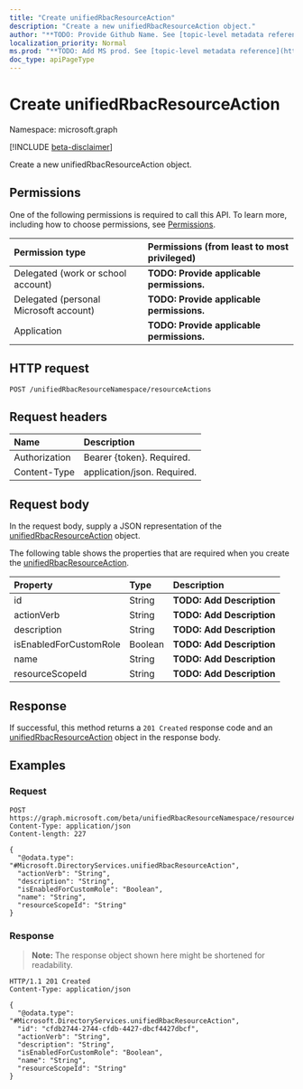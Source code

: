 ```yaml
---
title: "Create unifiedRbacResourceAction"
description: "Create a new unifiedRbacResourceAction object."
author: "**TODO: Provide Github Name. See [topic-level metadata reference](https://msgo.azurewebsites.net/add/document/guidelines/metadata.html#topic-level-metadata)**"
localization_priority: Normal
ms.prod: "**TODO: Add MS prod. See [topic-level metadata reference](https://msgo.azurewebsites.net/add/document/guidelines/metadata.html#topic-level-metadata)**"
doc_type: apiPageType
---
```


# Create unifiedRbacResourceAction
Namespace: microsoft.graph

[!INCLUDE [beta-disclaimer](../../includes/beta-disclaimer.md)]

Create a new unifiedRbacResourceAction object.

## Permissions
One of the following permissions is required to call this API. To learn more, including how to choose permissions, see [Permissions](/graph/permissions-reference).

|Permission type|Permissions (from least to most privileged)|
|:---|:---|
|Delegated (work or school account)|**TODO: Provide applicable permissions.**|
|Delegated (personal Microsoft account)|**TODO: Provide applicable permissions.**|
|Application|**TODO: Provide applicable permissions.**|

## HTTP request

<!-- {
  "blockType": "ignored"
}
-->
``` http
POST /unifiedRbacResourceNamespace/resourceActions
```

## Request headers
|Name|Description|
|:---|:---|
|Authorization|Bearer {token}. Required.|
|Content-Type|application/json. Required.|

## Request body
In the request body, supply a JSON representation of the [unifiedRbacResourceAction](../resources/unifiedrbacresourceaction.md) object.

The following table shows the properties that are required when you create the [unifiedRbacResourceAction](../resources/unifiedrbacresourceaction.md).

|Property|Type|Description|
|:---|:---|:---|
|id|String|**TODO: Add Description**|
|actionVerb|String|**TODO: Add Description**|
|description|String|**TODO: Add Description**|
|isEnabledForCustomRole|Boolean|**TODO: Add Description**|
|name|String|**TODO: Add Description**|
|resourceScopeId|String|**TODO: Add Description**|



## Response

If successful, this method returns a `201 Created` response code and an [unifiedRbacResourceAction](../resources/unifiedrbacresourceaction.md) object in the response body.

## Examples

### Request
<!-- {
  "blockType": "request",
  "name": "create_unifiedrbacresourceaction_from_"
}
-->
``` http
POST https://graph.microsoft.com/beta/unifiedRbacResourceNamespace/resourceActions
Content-Type: application/json
Content-length: 227

{
  "@odata.type": "#Microsoft.DirectoryServices.unifiedRbacResourceAction",
  "actionVerb": "String",
  "description": "String",
  "isEnabledForCustomRole": "Boolean",
  "name": "String",
  "resourceScopeId": "String"
}
```


### Response
>**Note:** The response object shown here might be shortened for readability.
<!-- {
  "blockType": "response",
  "truncated": true,
  "@odata.type": "Microsoft.DirectoryServices.unifiedRbacResourceAction"
}
-->
``` http
HTTP/1.1 201 Created
Content-Type: application/json

{
  "@odata.type": "#Microsoft.DirectoryServices.unifiedRbacResourceAction",
  "id": "cfdb2744-2744-cfdb-4427-dbcf4427dbcf",
  "actionVerb": "String",
  "description": "String",
  "isEnabledForCustomRole": "Boolean",
  "name": "String",
  "resourceScopeId": "String"
}
```

